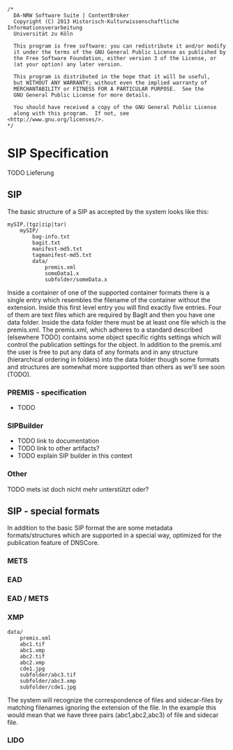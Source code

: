 	/*
	  DA-NRW Software Suite | ContentBroker
	  Copyright (C) 2013 Historisch-Kulturwissenschaftliche Informationsverarbeitung
	  Universität zu Köln
	
	  This program is free software: you can redistribute it and/or modify
	  it under the terms of the GNU General Public License as published by
	  the Free Software Foundation, either version 3 of the License, or
	  (at your option) any later version.
	
	  This program is distributed in the hope that it will be useful,
	  but WITHOUT ANY WARRANTY; without even the implied warranty of
	  MERCHANTABILITY or FITNESS FOR A PARTICULAR PURPOSE.  See the
	  GNU General Public License for more details.
	
	  You should have received a copy of the GNU General Public License
	  along with this program.  If not, see <http://www.gnu.org/licenses/>.
	*/

# SIP Specification

TODO Lieferung

## SIP
The basic structure of a SIP as accepted by the system looks like this:

    mySIP.(tgz|zip|tar)
        mySIP/
        	bag-info.txt
        	bagit.txt
        	manifest-md5.txt
        	tagmanifest-md5.txt
        	data/
        		premis.xml
        		someData1.x
        		subfolder/someData.x
        		
Inside a container of one of the supported container formats there is
a single entry which resembles the filename of the container without the extension.
Inside this first level entry you will find exactly five entries. Four of them
are text files which are required by BagIt and then you have one data folder.
Inside the data folder there must be at least one file which is the premis.xml.
The premis.xml, which adheres to a standard described (elsewhere TODO) contains
some object specific rights settings which will control the publication settings
for the object. In addition to the premis.xml the user is free to put any data
of any formats and in any structure (hierarchical ordering in folders) into the 
data folder though some formats and structures are somewhat more supported than
others as we'll see soon (TODO).

### PREMIS - specification

* TODO

### SIPBuilder 

* TODO link to documentation
* TODO link to other artifacts?
* TODO explain SIP builder in this context

### Other 

TODO mets ist doch nicht mehr unterstützt oder?

## SIP - special formats

In addition to the basic SIP format the are some metadata formats/structures which are
supported in a special way, optimized for the publication feature of DNSCore.

### METS

### EAD

### EAD / METS

### XMP

    data/
        premis.xml
        abc1.tif
        abc1.xmp
        abc2.tif
        abc2.xmp
        cde1.jpg
        subfolder/abc3.tif
        subfolder/abc3.xmp
        subfolder/cde1.jpg

The system will recognize the correspondence of files and sidecar-files by matching filenames ignoring
the extension of the file. In the example this would mean that we have three pairs (abc1,abc2,abc3) of
file and sidecar file.


### LIDO
